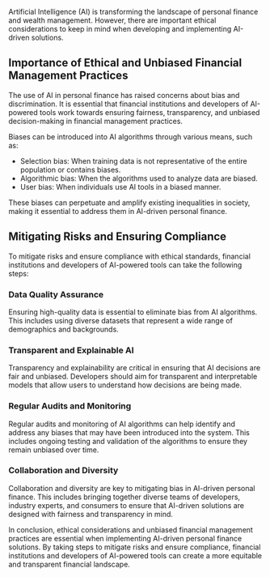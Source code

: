 
Artificial Intelligence (AI) is transforming the landscape of personal finance and wealth management. However, there are important ethical considerations to keep in mind when developing and implementing AI-driven solutions.

Importance of Ethical and Unbiased Financial Management Practices
-----------------------------------------------------------------

The use of AI in personal finance has raised concerns about bias and discrimination. It is essential that financial institutions and developers of AI-powered tools work towards ensuring fairness, transparency, and unbiased decision-making in financial management practices.

Biases can be introduced into AI algorithms through various means, such as:

* Selection bias: When training data is not representative of the entire population or contains biases.
* Algorithmic bias: When the algorithms used to analyze data are biased.
* User bias: When individuals use AI tools in a biased manner.

These biases can perpetuate and amplify existing inequalities in society, making it essential to address them in AI-driven personal finance.

Mitigating Risks and Ensuring Compliance
----------------------------------------

To mitigate risks and ensure compliance with ethical standards, financial institutions and developers of AI-powered tools can take the following steps:

### Data Quality Assurance

Ensuring high-quality data is essential to eliminate bias from AI algorithms. This includes using diverse datasets that represent a wide range of demographics and backgrounds.

### Transparent and Explainable AI

Transparency and explainability are critical in ensuring that AI decisions are fair and unbiased. Developers should aim for transparent and interpretable models that allow users to understand how decisions are being made.

### Regular Audits and Monitoring

Regular audits and monitoring of AI algorithms can help identify and address any biases that may have been introduced into the system. This includes ongoing testing and validation of the algorithms to ensure they remain unbiased over time.

### Collaboration and Diversity

Collaboration and diversity are key to mitigating bias in AI-driven personal finance. This includes bringing together diverse teams of developers, industry experts, and consumers to ensure that AI-driven solutions are designed with fairness and transparency in mind.

In conclusion, ethical considerations and unbiased financial management practices are essential when implementing AI-driven personal finance solutions. By taking steps to mitigate risks and ensure compliance, financial institutions and developers of AI-powered tools can create a more equitable and transparent financial landscape.

